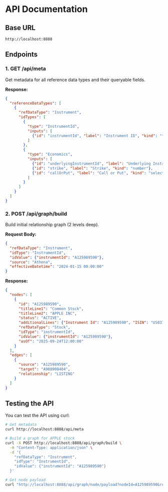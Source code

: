 # API Documentation

## Base URL
```
http://localhost:8888
```

## Endpoints

### 1. GET /api/meta
Get metadata for all reference data types and their queryable fields.

**Response:**
```json
{
  "referenceDataTypes": [
    {
      "refDataType": "Instrument",
      "idTypes": [
        {
          "type": "InstrumentId",
          "inputs": [
            {"id": "instrumentId", "label": "Instrument ID", "kind": "text"}
          ]
        },
        {
          "type": "Economics",
          "inputs": [
            {"id": "underlyingInstrumentId", "label": "Underlying Instrument ID", "kind": "text"},
            {"id": "strike", "label": "Strike", "kind": "number"},
            {"id": "callOrPut", "label": "Call or Put", "kind": "select", "options": ["Call", "Put"]}
          ]
        }
      ]
    }
  ]
}
```

### 2. POST /api/graph/build
Build initial relationship graph (2 levels deep).

**Request Body:**
```json
{
  "refDataType": "Instrument",
  "idType": "InstrumentId",
  "idValue": {"instrumentId": "A125989590"},
  "source": "Athena",
  "effectiveDatetime": "2024-01-15 00:00:00"
}
```

**Response:**
```json
{
  "nodes": [
    {
      "id": "A125989590",
      "titleLine1": "Common Stock",
      "titleLine2": "APPLE INC",
      "status": "ACTIVE",
      "additionalLines": {"Instrument Id": "A125989590", "ISIN": "US0378331005"},
      "refDataType": "Stock",
      "idType": "instrumentId",
      "idValue": {"instrumentId": "A125989590"},
      "asOf": "2025-09-24T12:00:00"
    }
  ],
  "edges": [
    {
      "source": "A125989590",
      "target": "A908908404",
      "relationship": "LISTING"
    }
  ]
}
```

## Testing the API

You can test the API using curl:

```bash
# Get metadata
curl http://localhost:8888/api/meta

# Build a graph for APPLE stock
curl -X POST http://localhost:8888/api/graph/build \
  -H "Content-Type: application/json" \
  -d '{
    "refDataType": "Instrument",
    "idType": "InstrumentId", 
    "idValue": {"instrumentId": "A125989590"}
  }'

# Get node payload
curl "http://localhost:8888/api/graph/node/payload?nodeId=A125989590&refDataType=Stock&idType=instrumentId&idValue=%7B%22instrumentId%22%3A%22A125989590%22%7D"
```
